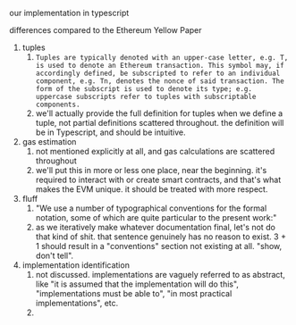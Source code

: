 our implementation in typescript

differences compared to the Ethereum Yellow Paper
1. tuples
	1. `Tuples are typically denoted with an upper-case letter, e.g. T, is used to denote an Ethereum transaction. This symbol may, if accordingly defined, be subscripted to refer to an individual component, e.g. Tn, denotes the nonce of said transaction. The form of the subscript is used to denote its type; e.g. uppercase subscripts refer to tuples with subscriptable components.`
	2. we'll actually provide the full definition for tuples when we define a tuple, not partial definitions scattered throughout. the definition will be in Typescript, and should be intuitive.
2. gas estimation
	1. not mentioned explicitly at all, and gas calculations are scattered throughout
	2. we'll put this in more or less one place, near the beginning. it's required to interact with or create smart contracts, and that's what makes the EVM unique. it should be treated with more respect.
3. fluff
	1. "We use a number of typographical conventions for the formal notation, some of which are quite particular to the present work:"
	2. as we iteratively make whatever documentation final, let's not do that kind of shit. that sentence genuinely has no reason to exist. 3 + 1 should result in a "conventions" section not existing at all. "show, don't tell".
4. implementation identification
	1. not discussed. implementations are vaguely referred to as abstract, like "it is assumed that the implementation will do this", "implementations must be able to", "in most practical implementations", etc.
	2. 